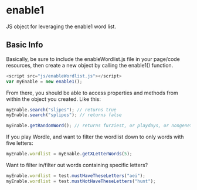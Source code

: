 # enable1
JS object for leveraging the enable1 word list.

## Basic Info

Basically, be sure to include the enableWordlist.js file in your page/code resources, then create a new object by calling the enable1() function.

```javascript
<script src="js/enableWordlist.js"></script>
var myEnable = new enable1();
```

From there, you should be able to access properties and methods from within the object you created. Like this:

```javascript
myEnable.search("slipes"); // returns true
myEnable.search("splipes"); // returns false
```

```javascript
myEnable.getRandomWord(); // returns furziest, or playdays, or nongenetic, etc.
```

If you play Wordle, and want to filter the wordlist down to only words with five letters:

```javascript
myEnable.wordlist = myEnable.getXLetterWords(5);
```

Want to filter in/filter out words containing specific letters?

```javascript
myEnable.wordlist = test.mustHaveTheseLetters("aei");
myEnable.wordlist = test.mustNotHaveTheseLetters("hunt");
```
